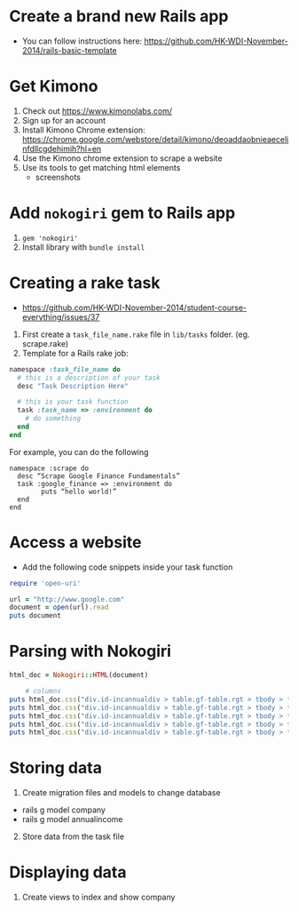 # Create a brand new Rails app
- You can follow instructions here: https://github.com/HK-WDI-November-2014/rails-basic-template

# Get Kimono
1. Check out https://www.kimonolabs.com/
2. Sign up for an account
3. Install Kimono Chrome extension: https://chrome.google.com/webstore/detail/kimono/deoaddaobnieaecelinfdllcgdehimih?hl=en
4. Use the Kimono chrome extension to scrape a website
5. Use its tools to get matching html elements
	- screenshots

# Add `nokogiri` gem to Rails app
1. `gem 'nokogiri'`
2. Install library with `bundle install`

# Creating a rake task
- https://github.com/HK-WDI-November-2014/student-course-everything/issues/37
1. First create a `task_file_name.rake` file in `lib/tasks` folder. (eg. scrape.rake)
2. Template for a Rails rake job:

```ruby
namespace :task_file_name do
  # this is a description of your task
  desc "Task Description Here"

  # this is your task function
  task :task_name => :environment do
    # do something
  end
end
```

For example, you can do the following
```
namespace :scrape do
  desc “Scrape Google Finance Fundamentals”
  task :google_finance => :environment do
		puts “hello world!”
  end
end
```

# Access a website
- Add the following code snippets inside your task function
```ruby
require 'open-uri'

url = "http://www.google.com"
document = open(url).read
puts document
```

# Parsing with Nokogiri
```ruby
html_doc = Nokogiri::HTML(document)

	# columns
puts html_doc.css("div.id-incannualdiv > table.gf-table.rgt > tbody > tr > td.lft.lm").text
puts html_doc.css("div.id-incannualdiv > table.gf-table.rgt > tbody > tr > td:nth-child(2).r").text
puts html_doc.css("div.id-incannualdiv > table.gf-table.rgt > tbody > tr > td:nth-child(3).r").text
puts html_doc.css("div.id-incannualdiv > table.gf-table.rgt > tbody > tr > td:nth-child(4).r").text
puts html_doc.css("div.id-incannualdiv > table.gf-table.rgt > tbody > tr > td.r.rm").text
```

# Storing data
1. Create migration files and models to change database
- rails g model company
- rails g model annualincome
2. Store data from the task file

# Displaying data
1. Create views to index and show company
